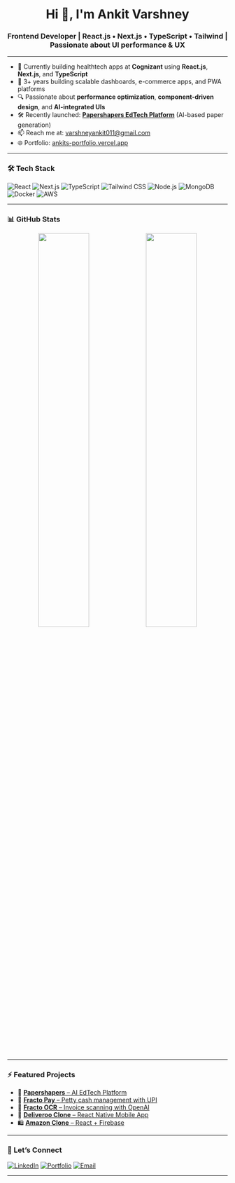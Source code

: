 <h1 align="center">Hi 👋, I'm Ankit Varshney</h1>
<h3 align="center">Frontend Developer | React.js • Next.js • TypeScript • Tailwind | Passionate about UI performance & UX</h3>

---

- 🚀 Currently building healthtech apps at **Cognizant** using **React.js**, **Next.js**, and **TypeScript**
- 🧠 3+ years building scalable dashboards, e-commerce apps, and PWA platforms
- 🔍 Passionate about **performance optimization**, **component-driven design**, and **AI-integrated UIs**
- 🛠️ Recently launched: **[Papershapers EdTech Platform](https://ankits-portfolio.vercel.app/projects)** (AI-based paper generation)
- 📫 Reach me at: [varshneyankit011@gmail.com](mailto:varshneyankit011@gmail.com)
- 🌐 Portfolio: [ankits-portfolio.vercel.app](https://ankits-portfolio.vercel.app)

---

### 🛠️ Tech Stack

![React](https://img.shields.io/badge/-React-61DAFB?style=flat-square&logo=react)
![Next.js](https://img.shields.io/badge/-Next.js-000000?style=flat-square&logo=nextdotjs)
![TypeScript](https://img.shields.io/badge/-TypeScript-3178C6?style=flat-square&logo=typescript)
![Tailwind CSS](https://img.shields.io/badge/-Tailwind-38B2AC?style=flat-square&logo=tailwindcss)
![Node.js](https://img.shields.io/badge/-Node.js-339933?style=flat-square&logo=node.js)
![MongoDB](https://img.shields.io/badge/-MongoDB-47A248?style=flat-square&logo=mongodb)
![Docker](https://img.shields.io/badge/-Docker-2496ED?style=flat-square&logo=docker)
![AWS](https://img.shields.io/badge/-AWS-orange?style=flat-square&logo=amazonaws)

---

### 📊 GitHub Stats

<p align="center">
  <img width="48%" src="https://github-readme-stats.vercel.app/api?username=ankitvars&show_icons=true&theme=radical" />
  <img width="48%" src="https://github-readme-streak-stats.herokuapp.com/?user=ankitvars&theme=radical" />
</p>

---

### ⚡ Featured Projects

- 🧾 [**Papershapers** – AI EdTech Platform](https://github.com/ankitvars/papershapers)
- 💸 [**Fracto Pay** – Petty cash management with UPI](https://github.com/ankitvars/fracto-pay)
- 🧠 [**Fracto OCR** – Invoice scanning with OpenAI](https://github.com/ankitvars/fracto-ocr)
- 🍴 [**Deliveroo Clone** – React Native Mobile App](https://github.com/ankitvars/deliveroo-clone)
- 🛍️ [**Amazon Clone** – React + Firebase](https://github.com/ankitvars/amazon-clone)

---

### 📣 Let’s Connect

[![LinkedIn](https://img.shields.io/badge/-LinkedIn-0077B5?style=flat-square&logo=linkedin)](https://linkedin.com/in/ankitvars)
[![Portfolio](https://img.shields.io/badge/-Portfolio-000?style=flat-square&logo=vercel&logoColor=white)](https://ankits-portfolio.vercel.app/)
[![Email](https://img.shields.io/badge/-Email-D14836?style=flat-square&logo=gmail&logoColor=white)](mailto:varshneyankit011@gmail.com)

---
